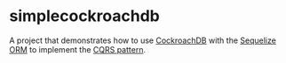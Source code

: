 # simplecockroachdb

A project that demonstrates how to use [CockroachDB](cockroachlabs.com) with the [Sequelize ORM](https://sequelize.org/) to implement the [CQRS pattern](https://www.martinfowler.com/bliki/CQRS.html).
